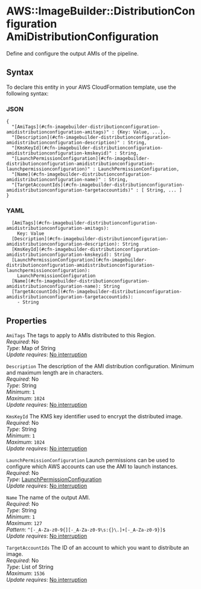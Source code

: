 # AWS::ImageBuilder::DistributionConfiguration AmiDistributionConfiguration<a name="aws-properties-imagebuilder-distributionconfiguration-amidistributionconfiguration"></a>

Define and configure the output AMIs of the pipeline\.

## Syntax<a name="aws-properties-imagebuilder-distributionconfiguration-amidistributionconfiguration-syntax"></a>

To declare this entity in your AWS CloudFormation template, use the following syntax:

### JSON<a name="aws-properties-imagebuilder-distributionconfiguration-amidistributionconfiguration-syntax.json"></a>

```
{
  "[AmiTags](#cfn-imagebuilder-distributionconfiguration-amidistributionconfiguration-amitags)" : {Key: Value, ...},
  "[Description](#cfn-imagebuilder-distributionconfiguration-amidistributionconfiguration-description)" : String,
  "[KmsKeyId](#cfn-imagebuilder-distributionconfiguration-amidistributionconfiguration-kmskeyid)" : String,
  "[LaunchPermissionConfiguration](#cfn-imagebuilder-distributionconfiguration-amidistributionconfiguration-launchpermissionconfiguration)" : LaunchPermissionConfiguration,
  "[Name](#cfn-imagebuilder-distributionconfiguration-amidistributionconfiguration-name)" : String,
  "[TargetAccountIds](#cfn-imagebuilder-distributionconfiguration-amidistributionconfiguration-targetaccountids)" : [ String, ... ]
}
```

### YAML<a name="aws-properties-imagebuilder-distributionconfiguration-amidistributionconfiguration-syntax.yaml"></a>

```
  [AmiTags](#cfn-imagebuilder-distributionconfiguration-amidistributionconfiguration-amitags): 
    Key: Value
  [Description](#cfn-imagebuilder-distributionconfiguration-amidistributionconfiguration-description): String
  [KmsKeyId](#cfn-imagebuilder-distributionconfiguration-amidistributionconfiguration-kmskeyid): String
  [LaunchPermissionConfiguration](#cfn-imagebuilder-distributionconfiguration-amidistributionconfiguration-launchpermissionconfiguration): 
    LaunchPermissionConfiguration
  [Name](#cfn-imagebuilder-distributionconfiguration-amidistributionconfiguration-name): String
  [TargetAccountIds](#cfn-imagebuilder-distributionconfiguration-amidistributionconfiguration-targetaccountids): 
    - String
```

## Properties<a name="aws-properties-imagebuilder-distributionconfiguration-amidistributionconfiguration-properties"></a>

`AmiTags`  <a name="cfn-imagebuilder-distributionconfiguration-amidistributionconfiguration-amitags"></a>
The tags to apply to AMIs distributed to this Region\.  
*Required*: No  
*Type*: Map of String  
*Update requires*: [No interruption](https://docs.aws.amazon.com/AWSCloudFormation/latest/UserGuide/using-cfn-updating-stacks-update-behaviors.html#update-no-interrupt)

`Description`  <a name="cfn-imagebuilder-distributionconfiguration-amidistributionconfiguration-description"></a>
The description of the AMI distribution configuration\. Minimum and maximum length are in characters\.  
*Required*: No  
*Type*: String  
*Minimum*: `1`  
*Maximum*: `1024`  
*Update requires*: [No interruption](https://docs.aws.amazon.com/AWSCloudFormation/latest/UserGuide/using-cfn-updating-stacks-update-behaviors.html#update-no-interrupt)

`KmsKeyId`  <a name="cfn-imagebuilder-distributionconfiguration-amidistributionconfiguration-kmskeyid"></a>
The KMS key identifier used to encrypt the distributed image\.  
*Required*: No  
*Type*: String  
*Minimum*: `1`  
*Maximum*: `1024`  
*Update requires*: [No interruption](https://docs.aws.amazon.com/AWSCloudFormation/latest/UserGuide/using-cfn-updating-stacks-update-behaviors.html#update-no-interrupt)

`LaunchPermissionConfiguration`  <a name="cfn-imagebuilder-distributionconfiguration-amidistributionconfiguration-launchpermissionconfiguration"></a>
Launch permissions can be used to configure which AWS accounts can use the AMI to launch instances\.  
*Required*: No  
*Type*: [LaunchPermissionConfiguration](aws-properties-imagebuilder-distributionconfiguration-launchpermissionconfiguration.md)  
*Update requires*: [No interruption](https://docs.aws.amazon.com/AWSCloudFormation/latest/UserGuide/using-cfn-updating-stacks-update-behaviors.html#update-no-interrupt)

`Name`  <a name="cfn-imagebuilder-distributionconfiguration-amidistributionconfiguration-name"></a>
The name of the output AMI\.  
*Required*: No  
*Type*: String  
*Minimum*: `1`  
*Maximum*: `127`  
*Pattern*: `^[-_A-Za-z0-9{][-_A-Za-z0-9\s:{}\.]+[-_A-Za-z0-9}]$`  
*Update requires*: [No interruption](https://docs.aws.amazon.com/AWSCloudFormation/latest/UserGuide/using-cfn-updating-stacks-update-behaviors.html#update-no-interrupt)

`TargetAccountIds`  <a name="cfn-imagebuilder-distributionconfiguration-amidistributionconfiguration-targetaccountids"></a>
The ID of an account to which you want to distribute an image\.  
*Required*: No  
*Type*: List of String  
*Maximum*: `1536`  
*Update requires*: [No interruption](https://docs.aws.amazon.com/AWSCloudFormation/latest/UserGuide/using-cfn-updating-stacks-update-behaviors.html#update-no-interrupt)